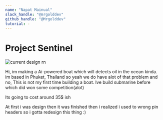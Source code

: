 ```yaml
---
name: "Napat Mainual"
slack_handle: "@mrgolddev"
github_handle: "@Mrgolddev"
tutorial: -
---
```


# Project Sentinel

![current design rn](https://cdn.discordapp.com/attachments/1283736277107212355/1353802102845083740/Screenshot_20250325-014602.png?ex=67e2f9f5&is=67e1a875&hm=2a5458b3e74a308dca364e6132493d830f49f496974ec05f79f56b23ae43c148&)

Hi, im making a Ai-powered boat which will detects oil in the ocean kinda. im based in Phuket, Thailand so yeah we do have alot of that problem
and no, This is not my first time building a boat. Ive build submarine before which did won some competition(alot)

Its going to cost around 35$ ish


At first i was design then it was finished then i realized i used to wrong pin headers so i gotta redesign this thing :)
